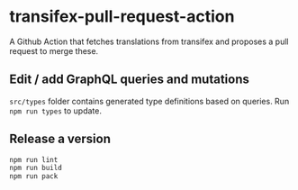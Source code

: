 # transifex-pull-request-action

A Github Action that fetches translations from transifex and proposes a pull request to merge these.

## Edit / add GraphQL queries and mutations

`src/types` folder contains generated type definitions based on queries. Run `npm run types` to update.

## Release a version

```sh
npm run lint
npm run build
npm run pack
```
